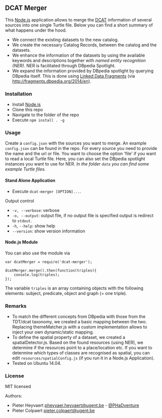 ## DCAT Merger ##

This [Node.js](http://nodejs.org) application allows to merge the [DCAT](http://www.w3.org/TR/vocab-dcat/) information of several sources into one single Turtle file. Below you can find a short summary of what happens under the hood.

- We connect the existing datasets to the new catalog.
- We create the necessary Catalog Records, between the catalog and the datasets.
- We enhance the information of the datasets by using the available keywords and descriptions together with *named entity recognition (NER)*. NER is facilitated through DBpedia Spotlight.
- We expand the information provided by DBpedia spotlight by querying DBpedia itself. This is done using [Linked Data Fragments](http://linkeddatafragments.org/) (via <http://fragments.dbpedia.org/2014/en>).

### Installation ###

- Install [Node.js](http://nodejs.org)
- Clone this repo
- Navigate to the folder of the repo
- Execute `npm install . -g`

### Usage ###

Create a `config.json` with the sources you want to merge. An example `config.json` can be found in the repo. For every source you need to provide the name and the url or file. You want to choose the option 'file' if you want to read a local Turtle file. Here, you can also set the DBpedia spotlight instances you want to use for NER. *In the folder `data` you can find some example Turtle files.*

#### Stand Alone Application ####
- Execute `dcat-merger [OPTION]...`.

Output control

- `-v, --verbose`: verbose
- `-o, --output`: output file, if no output file is specified output is redirect to `stdout`.
- `-h`, `--help`: show help
- `--version`: show version information

#### Node.js Module ####

You can also use the module via 

```
var dcatMerger = require('dcat-merger');

dcatMerger.merge().then(function(triples){
	console.log(triples);
});	
```

The variable `triples` is an array containing objects with the following elements: subject, predicate, object and graph (= one triple).

### Remarks ###

- To match the different concepts from DBpedia with those from the TDT/dcat taxonomy, we created a basic mapping between the two. Replacing themeMatcher.js with a custom implementation allows to inject your own dynamic/static mapping.
- To define the spatial property of a dataset, we created a spatialDetector.js. Based on the found resources (using NER), we determine if the resources point to a place/location etc. If you want to determine which types of classes are recognised as spatial, you can edit `resources/spatialConfig.js` (if you run it in a Node.js Application).
- Tested on Ubuntu 14.04.

### License ###

MIT licensed

Authors:
 * Pieter Heyvaert <pheyvaer.heyvaert@ugent.be> - [@PHaDventure](http://www.twitter.com/PHaDventure)
 * Pieter Colpaert <pieter.colpaert@ugent.be>
